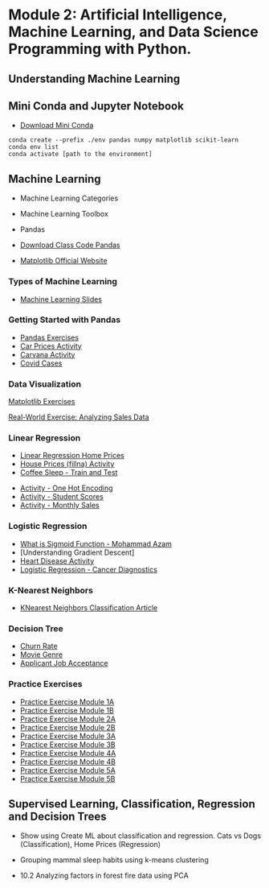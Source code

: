 # Module 2: Artificial Intelligence, Machine Learning, and Data Science Programming with Python. 

## Understanding Machine Learning 

## Mini Conda and Jupyter Notebook 
- [Download Mini Conda](https://docs.anaconda.com/free/miniconda/index.html)
```
conda create --prefix ./env pandas numpy matplotlib scikit-learn
conda env list 
conda activate [path to the environment]
```

## Machine Learning  

- Machine Learning Categories 
- Machine Learning Toolbox 
- Pandas 

- [Download Class Code Pandas](resources/pandas-302.ipynb)
- [Matplotlib Official Website](https://matplotlib.org/)

### Types of Machine Learning 

- [Machine Learning Slides](../Slides/types-of-machine-learning.key)

### Getting Started with Pandas 

- [Pandas Exercises](resources/pandas-exercises.md)
- [Car Prices Activity](/module2/resources/car-prices-activity.md)
- [Carvana Activity](/module2/resources/carvana-activity.md)
- [Covid Cases](resources/covid-cases.md)

### Data Visualization 

[Matplotlib Exercises](resources/matplotlib-intro.md)

[Real-World Exercise: Analyzing Sales Data](resources/amazing-sales-data.md)

### Linear Regression

- [Linear Regression Home Prices](resources/intro-linear-regression.md)
- [House Prices (fillna) Activity](/module2/resources/house-prices-fillna.md)
- [Coffee Sleep - Train and Test](resources/coffee-sleep-train-test.md)

<!-- 
- [House Prices Class Work](https://colab.research.google.com/drive/
1KF9jFLm59cp_9ZNkFFuRXgsBYL5IVO6B?usp=sharing)
--> 

- [Activity - One Hot Encoding](resources/one-hot-encoding.md)
- [Activity - Student Scores](resources/student-scores-graph.md)
- [Activity - Monthly Sales](resources/monthly-sales.md)

### Logistic Regression

- [What is Sigmoid Function - Mohammad Azam](https://youtu.be/0BtMH3xzovg)
- [Understanding Gradient Descent]
- [Heart Disease Activity](/module2/resources/heart-disease-activity.md)
- [Logistic Regression - Cancer Diagnostics](resources/cancer-diagnostics.md)

### K-Nearest Neighbors 

- [KNearest Neighbors Classification Article](https://www.freecodecamp.org/news/k-nearest-neighbors-algorithm-classifiers-and-model-example/)

### Decision Tree
- [Churn Rate](resources/dt-activity.md)
- [Movie Genre](resources/dt-movie-genre.md)
- [Applicant Job Acceptance](resources/job-acceptance.md)

### Practice Exercises 

- [Practice Exercise Module 1A](resources/exercise-module1A.md)
- [Practice Exercise Module 1B](resources/exercuse-module1B.md)
- [Practice Exercise Module 2A](resources/exercise-module2A.md) 
- [Practice Exercise Module 2B](resources/exercise-module2B.md) 
- [Practice Exercise Module 3A](resources/exercise-module3A.md) 
- [Practice Exercise Module 3B](resources/exercise-module3B.md) 
- [Practice Exercise Module 4A](resources/exercise-module4A.md) 
- [Practice Exercise Module 4B](resources/exercise-module4B.md) 
- [Practice Exercise Module 5A](resources/exercise-module5A.md) 
- [Practice Exercise Module 5B](resources/exercise-module5B.md) 


## Supervised Learning, Classification, Regression and Decision Trees  

- Show using Create ML about classification and regression. Cats vs Dogs (Classification), Home Prices (Regression)

- Grouping mammal sleep habits using k-means clustering 
- 10.2 Analyzing factors in forest fire data using PCA 





